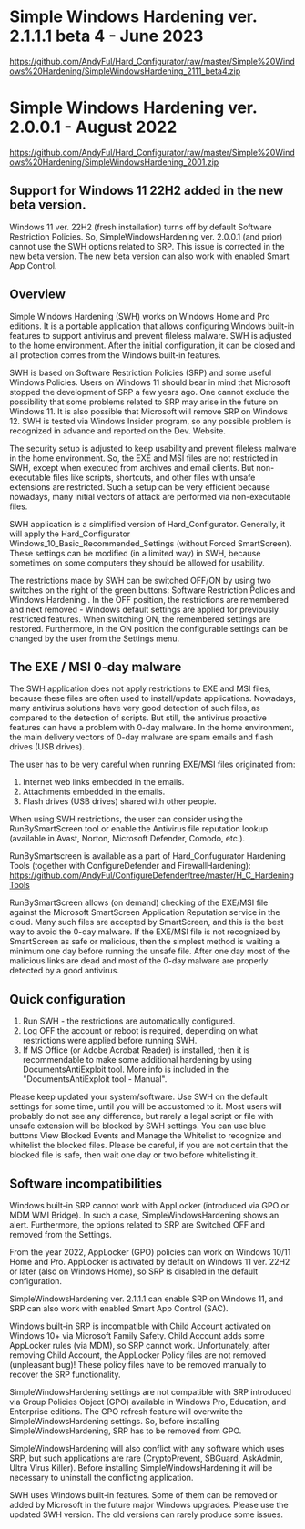 # Simple Windows Hardening ver. 2.1.1.1 beta 4 - June 2023
https://github.com/AndyFul/Hard_Configurator/raw/master/Simple%20Windows%20Hardening/SimpleWindowsHardening_2111_beta4.zip

# Simple Windows Hardening ver. 2.0.0.1 - August 2022
https://github.com/AndyFul/Hard_Configurator/raw/master/Simple%20Windows%20Hardening/SimpleWindowsHardening_2001.zip

## Support for Windows 11 22H2 added in the new beta version.

Windows 11 ver. 22H2 (fresh installation) turns off by default Software Restriction Policies. So, SimpleWindowsHardening ver. 
2.0.0.1 (and prior) cannot use the SWH options related to SRP. This issue is corrected in the new beta version.
The new beta version can also work with enabled Smart App Control.


## Overview
Simple Windows Hardening (SWH) works on Windows Home and Pro editions. It is a portable application that allows configuring Windows 
built-in features to support antivirus and prevent fileless malware. SWH is adjusted to the home environment. After the initial 
configuration, it can be closed and all protection comes from the Windows built-in features.

SWH is based on Software Restriction Policies (SRP) and some useful Windows Policies. 
Users on Windows 11 should bear in mind that Microsoft stopped the development of SRP a few years ago. One cannot exclude the 
possibility that some problems related to SRP may arise in the future on Windows 11. It is also possible that Microsoft will remove 
SRP on Windows 12. 
SWH is tested via Windows Insider program, so any possible problem is recognized in advance and reported on the Dev. Website.

The security setup is adjusted to keep usability and prevent fileless malware in the home environment. So, the EXE and MSI files are 
not restricted in SWH, except when executed from archives and email clients. But non-executable files like scripts, shortcuts, and 
other files with unsafe extensions are restricted. Such a setup can be very efficient because nowadays, many initial vectors of attack 
are performed via non-executable files.

SWH application is a simplified version of Hard_Configurator. Generally, it will apply the Hard_Configurator 
Windows_10_Basic_Recommended_Settings (without Forced SmartScreen). These settings can be modified (in a limited way) in SWH, because 
sometimes on some computers they should be allowed for usability.

The restrictions made by SWH can be switched OFF/ON by using two switches on the right of the green buttons:   Software Restriction 
Policies   and   Windows Hardening . In the OFF position, the restrictions are remembered and next removed - Windows default settings 
are applied for previously restricted features. When switching ON, the remembered settings are restored. Furthermore, in the ON 
position the configurable settings can be changed by the user from the Settings menu.


## The EXE / MSI 0-day malware

The SWH application does not apply restrictions to EXE and MSI files, because these files are often used to install/update 
applications. Nowadays, many antivirus solutions have very good detection of such files, as compared to the detection of scripts. But 
still, the antivirus proactive features can have a problem with 0-day malware. In the home environment, the main delivery vectors of 
0-day malware are spam emails and flash drives (USB drives). 

The user has to be very careful when running EXE/MSI files originated from:
1. Internet web links embedded in the emails.
2. Attachments embedded in the emails.
3. Flash drives (USB drives) shared with other people.

When using SWH restrictions, the user can consider using the RunBySmartScreen tool or enable the Antivirus file reputation
lookup (available in Avast, Norton, Microsoft Defender, Comodo, etc.). 

RunBySmartscreen is available as a part of Hard_Confugurator Hardening Tools (together with ConfigureDefender and FirewallHardening):
https://github.com/AndyFul/ConfigureDefender/tree/master/H_C_HardeningTools

RunBySmartScreen allows (on demand) checking of the EXE/MSI file against the Microsoft SmartScreen Application Reputation service in 
the cloud. Many such files are accepted by SmartScreen, and this is the best way to avoid the 0-day malware. If the EXE/MSI file is 
not recognized by SmartScreen as safe or malicious, then the simplest method is waiting a minimum one day before running the unsafe 
file. After one day most of the malicious links are dead and most of the 0-day malware are properly detected by a good antivirus.


## Quick configuration

1. Run SWH - the restrictions are automatically configured.
2. Log OFF the account or reboot is required, depending on what restrictions were applied before running SWH.
3. If MS Office (or Adobe Acrobat Reader) is installed, then it is recommendable to make some additional hardening by using
   DocumentsAntiExploit tool. More info is included in the "DocumentsAntiExploit tool - Manual". 
    
Please keep updated your system/software. Use SWH on the default settings for some time, until you will be accustomed to it. Most 
users will probably do not see any difference, but rarely a legal script or file with unsafe extension will be blocked by SWH 
settings. You can use blue buttons  View Blocked Events   and  Manage the Whitelist  to recognize and whitelist the blocked files. 
Please be careful, if you are not certain that the blocked file is safe, then wait one day or two before whitelisting it.


## Software  incompatibilities

Windows built-in SRP cannot work with AppLocker (introduced via GPO or MDM WMI Bridge). In such a case, SimpleWindowsHardening shows
an alert. Furthermore, the options related to SRP are Switched OFF and removed from the Settings.

From the year 2022, AppLocker (GPO) policies can work on Windows 10/11 Home and Pro. AppLocker is activated by default on Windows 11
ver. 22H2 or later (also on Windows Home), so SRP is disabled in the default configuration.

SimpleWindowsHardening ver. 2.1.1.1 can enable SRP on Windows 11, and SRP can also work with enabled Smart App Control (SAC). 

Windows built-in SRP is incompatible with Child Account activated on Windows 10+ via Microsoft Family Safety. Child Account adds some
AppLocker rules (via MDM), so SRP cannot work. Unfortunately, after removing Child Account, the AppLocker Policy files are not removed
(unpleasant bug)! These policy files have to be removed manually to recover the SRP functionality.

SimpleWindowsHardening settings are not compatible with SRP introduced via Group Policies Object (GPO) available in Windows Pro,
Education, and Enterprise editions. The GPO refresh feature will overwrite the SimpleWindowsHardening settings. So, before installing 
SimpleWindowsHardening, SRP has to be removed from GPO.

SimpleWindowsHardening will also conflict with any software which uses SRP, but such applications are rare (CryptoPrevent, SBGuard, 
AskAdmin, Ultra Virus Killer). Before installing SimpleWindowsHardening it will be necessary to uninstall the conflicting application. 

SWH uses Windows built-in features. Some of them can be removed or added by Microsoft in the future major Windows upgrades. Please use 
the updated SWH version. The old versions can rarely produce some issues.

